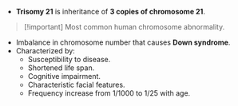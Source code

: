 - **Trisomy 21** is inheritance of **3 copies of chromosome 21**.
> [!important] Most common human chromosome abnormality.
- Imbalance in chromosome number that causes **Down syndrome**.
- Characterized by:
	- Susceptibility to disease.
	- Shortened life span.
	- Cognitive impairment.
	- Characteristic facial features.
	- Frequency increase from 1/1000 to 1/25 with age.